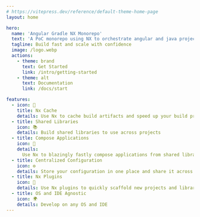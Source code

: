 ```yaml
---
# https://vitepress.dev/reference/default-theme-home-page
layout: home

hero:
  name: 'Angular Gradle NX Monorepo'
  text: 'A PoC monorepo using NX to orchestrate angular and java projects'
  tagline: Build fast and scale with confidence
  image: /logo.webp
  actions:
    - theme: brand
      text: Get Started
      link: /intro/getting-started
    - theme: alt
      text: Documentation
      link: /docs/start

features:
  - icon: 🚀
    title: Nx Cache
    details: Use Nx to cache build artifacts and speed up your build process
  - title: Shared Libraries
    icon: 📚
    details: Build shared libraries to use across projects
  - title: Compose Applications
    icon: 🧩
    details:
      Use Nx to blazingly fastly compose applications from shared libraries
  - title: Centralized Configuration
    icon: ⚙️
    details: Store your configuration in one place and share it across projects
  - title: Nx Plugins
    icon: 🧰
    details: Use Nx plugins to quickly scaffold new projects and libraries
  - title: OS and IDE Agnostic
    icon: 🌍
    details: Develop on any OS and IDE
---
```

